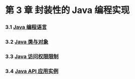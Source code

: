 # 第 3 章 封装性的 Java 编程实现

### 3.1 [Java 编程语言](3-1%20Java%20编程语言)

### 3.2 [Java 类与对象](3-2%20Java%20类与对象)

### 3.3 [Java 访问权限限制](3-3%20Java%20访问权限限制)

### 3.4 [Java API 应用实例](3-4%20Java%20API%20应用实例)
